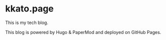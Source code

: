# kkato.page

This is my tech blog.

This blog is powered by Hugo & PaperMod and deployed on GitHub Pages.

